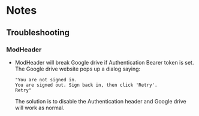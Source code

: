 # Notes

## Troubleshooting

### ModHeader

- ModHeader will break Google drive if Authentication Bearer token is set. The Google drive website pops up a dialog saying:

  ```text
  "You are not signed in.
  You are signed out. Sign back in, then click 'Retry'.
  Retry"
  ```

  The solution is to disable the Authentication header and Google drive will work as normal.
